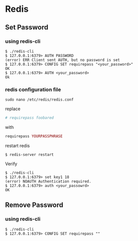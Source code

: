 # Redis



## Set Password

### using redis-cli

```shell
$ ./redis-cli
$ 127.0.0.1:6379> AUTH PASSWORD
(error) ERR Client sent AUTH, but no password is set
$ 127.0.0.1:6379> CONFIG SET requirepass "<your_password>"
OK
$ 127.0.0.1:6379> AUTH <your_password>
Ok
```

### redis configuration file

```
sudo nano /etc/redis/redis.conf 
```

replace

```php
# requirepass foobared
```

with

```php
requirepass YOURPASSPHRASE
```

restart redis

```shell
$ redis-server restart
```

Verify

```shell
$ ./redis-cli
$ 127.0.0.1:6379> set key1 18
(error) NOAUTH Authentication required.
$ 127.0.0.1:6379> auth <your_passowrd>
OK
```



## Remove Password

### using redis-cli

```shell
$ ./redis-cli
$ 127.0.0.1:6379> CONFIG SET requirepass ""
```

